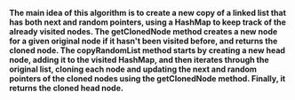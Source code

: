 **The main idea of this algorithm is to create a new copy of a linked list that has both next and random pointers, using a HashMap to keep track of the already visited nodes. The getClonedNode method creates a new node for a given original node if it hasn't been visited before, and returns the cloned node. The copyRandomList method starts by creating a new head node, adding it to the visited HashMap, and then iterates through the original list, cloning each node and updating the next and random pointers of the cloned nodes using the getClonedNode method. Finally, it returns the cloned head node.**